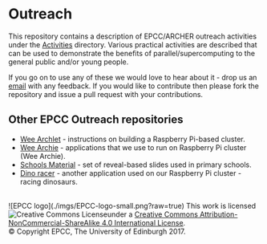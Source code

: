 # Outreach

This repository contains a description of EPCC/ARCHER outreach
activities under the [Activities](./Activities) directory. Various practical activities are described that can be
used to demonstrate the benefits of parallel/supercomputing to the
general public and/or young people.

If you go on to use any of these we would love to hear about it -
drop us an [email](mailto:m.antonioletti@epcc.ed.ac.uk) with any
feedback. If you would like to contribute then please fork the
repository and issue a pull request with your contributions.

## Other EPCC Outreach repositories

* [Wee Archlet](https://github.com/EPCCed/wee_archlet) - instructions on building a Raspberry Pi-based cluster.
* [Wee Archie](https://github.com/EPCCed/wee_archie) - applications that we use to run on Raspberry Pi cluster (Wee Archie).
* [Schools Material](https://github.com/EPCCed/SchoolsIntroMaterial) - set of reveal-based slides used in primary schools.
* [Dino racer](https://github.com/EPCCed/outreach) - another application used on our Raspberry Pi cluster - racing dinosaurs.

<!-- Licensing and copyright stuff below -->
<br/>
![EPCC logo](./imgs/EPCC-logo-small.png?raw=true)

<a rel="license" href="http://creativecommons.org/licenses/by-nc-sa/4.0/">
<img alt="Creative Commons License" style="border-width:0" align="left"
     src="https://i.creativecommons.org/l/by-nc-sa/4.0/88x31.png" /></a> This work is licensed under a <a rel="license" href="http://creativecommons.org/licenses/by-nc-sa/4.0/">
Creative Commons Attribution-NonCommercial-ShareAlike 4.0 International License</a>.<br/>
&copy; Copyright EPCC, The University of Edinburgh 2017.
